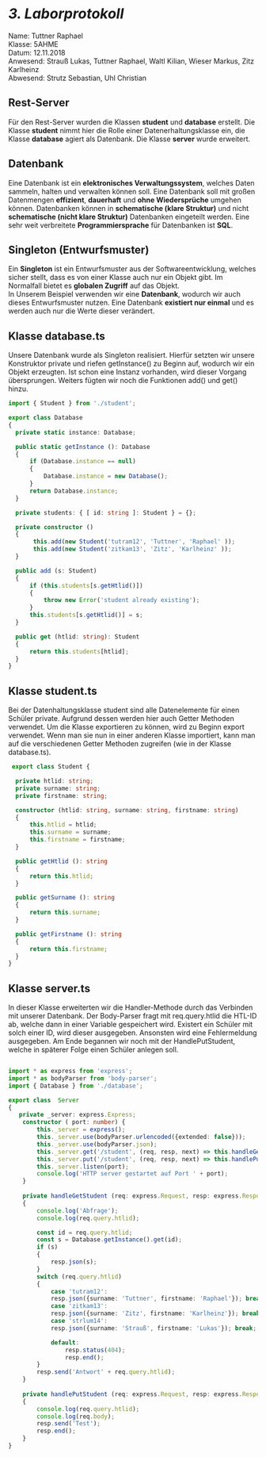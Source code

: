 # *3. Laborprotokoll*

  Name: Tuttner Raphael   
  Klasse: 5AHME   
  Datum: 12.11.2018   
  Anwesend: Strauß Lukas, Tuttner Raphael, Waltl Kilian, Wieser Markus, Zitz Karlheinz    
  Abwesend: Strutz Sebastian, Uhl Christian
  
  ## Rest-Server
  
Für den Rest-Server wurden die Klassen **student** und **database** erstellt. Die Klasse **student** nimmt hier die Rolle einer Datenerhaltungsklasse ein, die Klasse **database** agiert als Datenbank. Die Klasse **server** wurde erweitert.

  ## Datenbank
  
Eine Datenbank ist ein **elektronisches Verwaltungssystem**, welches Daten sammeln, halten und verwalten können soll. Eine Datenbank soll mit großen Datenmengen **effizient**, **dauerhaft** und **ohne Wiedersprüche** umgehen können. Datenbanken können in **schematische (klare Struktur)** und nicht **schematische (nicht klare Struktur)** Datenbanken eingeteilt werden. Eine sehr weit verbreitete **Programmiersprache** für Datenbanken ist **SQL**.
  
  ## Singleton (Entwurfsmuster)
  
Ein **Singleton** ist ein Entwurfsmuster aus der Softwareentwicklung, welches sicher stellt, dass es von einer Klasse auch nur ein Objekt gibt. Im Normalfall bietet es **globalen Zugriff** auf das Objekt.  
In Unserem Beispiel verwenden wir eine **Datenbank**, wodurch wir auch dieses Entwurfsmuster nutzen. Eine Datenbank **existiert nur einmal** und es werden auch nur die Werte dieser verändert.
  
  ## Klasse database.ts
  
Unsere Datenbank wurde als Singleton realisiert. Hierfür setzten wir unsere Konstruktor private und riefen getInstance() zu Beginn auf, wodurch wir ein Objekt erzeugten. Ist schon eine Instanz vorhanden, wird dieser Vorgang übersprungen. Weiters fügten wir noch die Funktionen add() und get() hinzu.
  
  ```typescript
import { Student } from './student';

export class Database
{
    private static instance: Database;

    public static getInstance (): Database
    {
        if (Database.instance == null)
        {
            Database.instance = new Database();
        }
        return Database.instance;
    }

    private students: { [ id: string ]: Student } = {};

    private constructor ()
    {
         this.add(new Student('tutram12', 'Tuttner', 'Raphael' ));
         this.add(new Student('zitkam13', 'Zitz', 'Karlheinz' ));
    }

    public add (s: Student)
    {
        if (this.students[s.getHtlid()])
        {
            throw new Error('student already existing');
        }
        this.students[s.getHtlid()] = s;
    }

    public get (htlid: string): Student
    {
        return this.students[htlid];
    }
}

  ```
  
  ## Klasse student.ts
  
Bei der Datenhaltungsklasse student sind alle Datenelemente für einen Schüler private. Aufgrund dessen werden hier auch Getter Methoden verwendet. Um die Klasse exportieren zu können, wird zu Beginn export verwendet. Wenn man sie nun in einer anderen Klasse importiert, kann man auf die verschiedenen Getter Methoden zugreifen (wie in der Klasse database.ts).
  
  
  ```typescript
   export class Student {

    private htlid: string;
    private surname: string;
    private firstname: string;

    constructor (htlid: string, surname: string, firstname: string)
    {
        this.htlid = htlid;
        this.surname = surname;
        this.firstname = firstname;
    }

    public getHtlid (): string
    {
        return this.htlid;
    }

    public getSurname (): string
    {
        return this.surname;
    }

    public getFirstname (): string
    {
        return this.firstname;
    }
}
  ```
  
  ## Klasse server.ts
  
In dieser Klasse erweiterten wir die Handler-Methode durch das Verbinden mit unserer Datenbank. Der Body-Parser fragt mit req.query.htlid die HTL-ID ab, welche dann in einer Variable gespeichert wird. Existert ein Schüler mit solch einer ID, wird dieser ausgegeben. Ansonsten wird eine Fehlermeldung ausgegeben. Am Ende begannen wir noch mit der HandlePutStudent, welche in späterer Folge einen Schüler anlegen soll.
  
  
```typescript

import * as express from 'express';
import * as bodyParser from 'body-parser';
import { Database } from './database';

export class  Server
{
   private _server: express.Express;
    constructor ( port: number) {
        this._server = express(); 
        this._server.use(bodyParser.urlencoded({extended: false}));
        this._server.use(bodyParser.json);
        this._server.get('/student', (req, resp, next) => this.handleGetStudent(req, resp, next));
        this._server.put('/student', (req, resp, next) => this.handlePutStudent(req, resp, next));
        this._server.listen(port); 
        console.log('HTTP server gestartet auf Port ' + port);
    }
    
    private handleGetStudent (req: express.Request, resp: express.Response, next: express.NextFunction)
    {
        console.log('Abfrage');
        console.log(req.query.htlid);

        const id = req.query.htlid;
        const s = Database.getInstance().get(id);
        if (s)
        {
            resp.json(s);
        }
        switch (req.query.htlid)
        {
            case 'tutram12':
            resp.json({surname: 'Tuttner', firstname: 'Raphael'}); break;
            case 'zitkam13':
            resp.json({surname: 'Zitz', firstname: 'Karlheinz'}); break;
            case 'strlum14':
            resp.json({surname: 'Strauß', firstname: 'Lukas'}); break;

            default:
                resp.status(404);
                resp.end();
        }
        resp.send('Antwort' + req.query.htlid);
    }
    
    private handlePutStudent (req: express.Request, resp: express.Response, next: express.NextFunction)
    {
        console.log(req.query.htlid);
        console.log(req.body);
        resp.send('Test');
        resp.end();
    }
}
```
